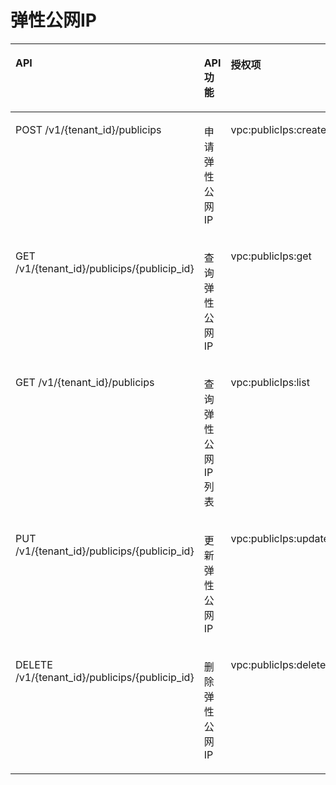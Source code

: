# 弹性公网IP<a name="ZH-CN_TOPIC_0103208461"></a>

<a name="table3381441153612"></a>
<table><thead align="left"><tr id="row134361241153612"><th class="cellrowborder" valign="top" width="34%" id="mcps1.1.5.1.1"><p id="p24367414363"><a name="p24367414363"></a><a name="p24367414363"></a>API</p>
</th>
<th class="cellrowborder" valign="top" width="22%" id="mcps1.1.5.1.2"><p id="p423285813514"><a name="p423285813514"></a><a name="p423285813514"></a>API功能</p>
</th>
<th class="cellrowborder" valign="top" width="15%" id="mcps1.1.5.1.3"><p id="p2436194193616"><a name="p2436194193616"></a><a name="p2436194193616"></a>授权项</p>
</th>
<th class="cellrowborder" valign="top" width="28.999999999999996%" id="mcps1.1.5.1.4"><p id="p1366363695811"><a name="p1366363695811"></a><a name="p1366363695811"></a>授权项作用域</p>
</th>
</tr>
</thead>
<tbody><tr id="row943674133617"><td class="cellrowborder" valign="top" width="34%" headers="mcps1.1.5.1.1 "><p id="p144365416368"><a name="p144365416368"></a><a name="p144365416368"></a>POST /v1/{tenant_id}/publicips</p>
</td>
<td class="cellrowborder" valign="top" width="22%" headers="mcps1.1.5.1.2 "><p id="p13232958145117"><a name="p13232958145117"></a><a name="p13232958145117"></a>申请弹性公网IP</p>
</td>
<td class="cellrowborder" valign="top" width="15%" headers="mcps1.1.5.1.3 "><p id="p17904175011365"><a name="p17904175011365"></a><a name="p17904175011365"></a>vpc:publicIps:create</p>
</td>
<td class="cellrowborder" valign="top" width="28.999999999999996%" headers="mcps1.1.5.1.4 "><p id="p107185052510"><a name="p107185052510"></a><a name="p107185052510"></a>支持：项目（Project）、企业项目（Enterprise Project）</p>
</td>
</tr>
<tr id="row343704173619"><td class="cellrowborder" valign="top" width="34%" headers="mcps1.1.5.1.1 "><p id="p174371341133618"><a name="p174371341133618"></a><a name="p174371341133618"></a>GET /v1/{tenant_id}/publicips/{publicip_id}</p>
</td>
<td class="cellrowborder" valign="top" width="22%" headers="mcps1.1.5.1.2 "><p id="p1623218589512"><a name="p1623218589512"></a><a name="p1623218589512"></a>查询弹性公网IP</p>
</td>
<td class="cellrowborder" valign="top" width="15%" headers="mcps1.1.5.1.3 "><p id="p8360152113611"><a name="p8360152113611"></a><a name="p8360152113611"></a>vpc:publicIps:get</p>
</td>
<td class="cellrowborder" valign="top" width="28.999999999999996%" headers="mcps1.1.5.1.4 "><p id="p117181501259"><a name="p117181501259"></a><a name="p117181501259"></a>支持：项目（Project）、企业项目（Enterprise Project）</p>
</td>
</tr>
<tr id="row34371241143616"><td class="cellrowborder" valign="top" width="34%" headers="mcps1.1.5.1.1 "><p id="p16437174193619"><a name="p16437174193619"></a><a name="p16437174193619"></a>GET /v1/{tenant_id}/publicips</p>
</td>
<td class="cellrowborder" valign="top" width="22%" headers="mcps1.1.5.1.2 "><p id="p182321558155116"><a name="p182321558155116"></a><a name="p182321558155116"></a>查询弹性公网IP列表</p>
</td>
<td class="cellrowborder" valign="top" width="15%" headers="mcps1.1.5.1.3 "><p id="p35961753143612"><a name="p35961753143612"></a><a name="p35961753143612"></a>vpc:publicIps:list</p>
</td>
<td class="cellrowborder" valign="top" width="28.999999999999996%" headers="mcps1.1.5.1.4 "><p id="p1719903254"><a name="p1719903254"></a><a name="p1719903254"></a>支持：项目（Project）、企业项目（Enterprise Project）</p>
</td>
</tr>
<tr id="row443713412363"><td class="cellrowborder" valign="top" width="34%" headers="mcps1.1.5.1.1 "><p id="p4437194193614"><a name="p4437194193614"></a><a name="p4437194193614"></a>PUT /v1/{tenant_id}/publicips/{publicip_id}</p>
</td>
<td class="cellrowborder" valign="top" width="22%" headers="mcps1.1.5.1.2 "><p id="p623295805113"><a name="p623295805113"></a><a name="p623295805113"></a>更新弹性公网IP</p>
</td>
<td class="cellrowborder" valign="top" width="15%" headers="mcps1.1.5.1.3 "><p id="p1060705413366"><a name="p1060705413366"></a><a name="p1060705413366"></a>vpc:publicIps:update</p>
</td>
<td class="cellrowborder" valign="top" width="28.999999999999996%" headers="mcps1.1.5.1.4 "><p id="p4719701259"><a name="p4719701259"></a><a name="p4719701259"></a>支持：项目（Project）、企业项目（Enterprise Project）</p>
</td>
</tr>
<tr id="row10437144143617"><td class="cellrowborder" valign="top" width="34%" headers="mcps1.1.5.1.1 "><p id="p2437114115362"><a name="p2437114115362"></a><a name="p2437114115362"></a>DELETE /v1/{tenant_id}/publicips/{publicip_id}</p>
</td>
<td class="cellrowborder" valign="top" width="22%" headers="mcps1.1.5.1.2 "><p id="p923213587517"><a name="p923213587517"></a><a name="p923213587517"></a>删除弹性公网IP</p>
</td>
<td class="cellrowborder" valign="top" width="15%" headers="mcps1.1.5.1.3 "><p id="p986195516362"><a name="p986195516362"></a><a name="p986195516362"></a>vpc:publicIps:delete</p>
</td>
<td class="cellrowborder" valign="top" width="28.999999999999996%" headers="mcps1.1.5.1.4 "><p id="p324462512713"><a name="p324462512713"></a><a name="p324462512713"></a>支持：项目（Project）、企业项目（Enterprise Project）</p>
</td>
</tr>
</tbody>
</table>

